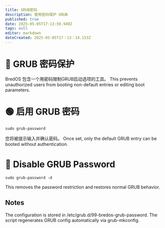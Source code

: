 ```yaml
---
title: GRUB密码
description: 使用密码保护 GRUB
published: true
date: 2025-05-05T17:13:59.940Z
tags: null
editor: markdown
dateCreated: 2025-05-05T17：13：14.153Z
---
```


# 🔐 GRUB 密码保护

BredOS 包含一个用密码限制GRUB启动选项的工具。
This prevents unauthorized users from booting non-default entries or editing boot parameters.

# 🟢 启用 GRUB 密码

`sudo grub-password`

您将被提示输入并确认密码。
Once set, only the default GRUB entry can be booted without authentication.

# 🔴 Disable GRUB Password

`sudo grub-password -d`

This removes the password restriction and restores normal GRUB behavior.

## Notes

The configuration is stored in /etc/grub.d/99-bredos-grub-password.
The script regenerates GRUB config automatically via grub-mkconfig.